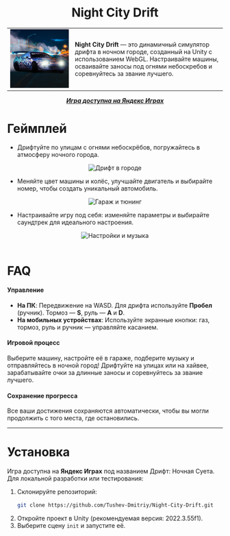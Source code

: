 <div align="center">
    <h1>Night City Drift</h1>
</div>

<table style="margin-left: auto; margin-right: auto; width: 100%; border: none;">
<tr>
    <td style="text-align: center; width: 30%; border: none;">
        <img src="Assets/README/logo.png" alt="Логотип Night City Drift" width="400">
    </td>
    <td style="text-align: left; vertical-align: middle; width: 70%; border: none;">
        <strong>Night City Drift</strong> — это динамичный симулятор дрифта в ночном городе, созданный на Unity с использованием WebGL. Настраивайте машины, осваивайте заносы под огнями небоскребов и соревнуйтесь за звание лучшего.
    </td>
</tr>
</table>

<div align="center">
    <i><a href="https://www.youtube.com/watch?v=dQw4w9WgXcQ"><strong>Игра доступна на Яндекс Играх</strong></a></i>
</div>

<div align="left">
    <h1>Геймплей</h1>
</div>

- Дрифтуйте по улицам с огнями небоскрёбов, погружайтесь в атмосферу ночного города.

<div align="center">
    <img src="Assets/README/driftG1.gif" alt="Дрифт в городе" width="350"/>
</div>

- Меняйте цвет машины и колёс, улучшайте двигатель и выбирайте номер, чтобы создать уникальный автомобиль.

<div align="center">
    <img src="Assets/README/driftG2.gif" alt="Гараж и тюнинг" width="350"/>
</div>

- Настраивайте игру под себя: изменяйте параметры и выбирайте саундтрек для идеального настроения.

<div align="center">
    <img src="Assets/README/driftG3.gif" alt="Настройки и музыка" width="350"/>
</div>

<div align="center">⠀</div>

<div align="left">
    <h1>FAQ</h1>
</div>

#### Управление
- **На ПК**: Передвижение на WASD. Для дрифта используйте **Пробел** (ручник). Тормоз — **S**, руль — **A** и **D**.  
- **На мобильных устройствах**: Используйте экранные кнопки: газ, тормоз, руль и ручник — управляйте касанием.

#### Игровой процесс
Выберите машину, настройте её в гараже, подберите музыку и отправляйтесь в ночной город! Дрифтуйте на улицах или на хайвее, зарабатывайте очки за длинные заносы и соревнуйтесь за звание лучшего.

#### Сохранение прогресса
Все ваши достижения сохраняются автоматически, чтобы вы могли продолжить с того места, где остановились.

---

<div align="left">
    <h1>Установка</h1>
</div>

<div align="left">
Игра доступна на <strong>Яндекс Играх</strong> под названием Дрифт: Ночная Суета. Для локальной разработки или тестирования:

1. Склонируйте репозиторий:
   ```bash
   git clone https://github.com/Tushev-Dmitriy/Night-City-Drift.git
2. Откройте проект в Unity (рекомендуемая версия: 2022.3.55f1).
3. Выберите сцену <code>init</code> и запустите её.
</div>
